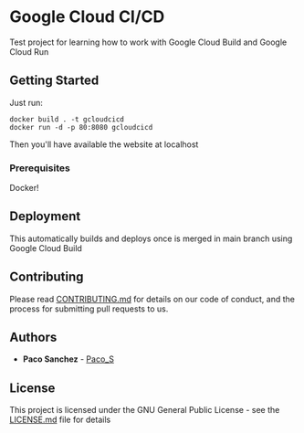# Google Cloud CI/CD 

Test project for learning how to work with Google Cloud Build and Google Cloud Run

## Getting Started

Just run:

```
docker build . -t gcloudcicd 
docker run -d -p 80:8080 gcloudcicd
```

Then you'll have available the website at localhost


### Prerequisites

Docker!


## Deployment

This automatically builds and deploys once is merged in main branch using Google Cloud Build

## Contributing

Please read [CONTRIBUTING.md](https://gist.github.com/PurpleBooth/b24679402957c63ec426) for details on our code of conduct, and the process for submitting pull requests to us.

## Authors

* **Paco Sanchez** - [Paco_S](https://twitter.com/Paco_S)

## License

This project is licensed under the GNU General Public License - see the [LICENSE.md](LICENSE.md) file for details
